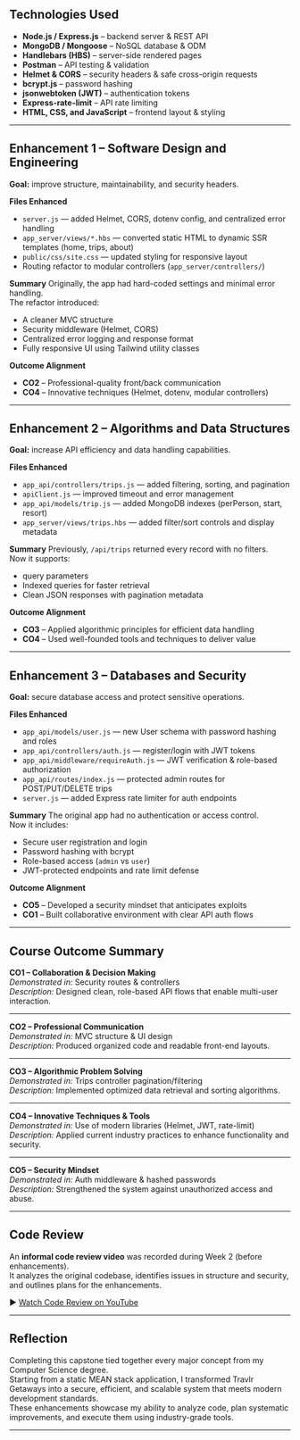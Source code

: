 ## Technologies Used

- **Node.js / Express.js** – backend server & REST API  
- **MongoDB / Mongoose** – NoSQL database & ODM  
- **Handlebars (HBS)** – server-side rendered pages  
- **Postman** – API testing & validation  
- **Helmet & CORS** – security headers & safe cross-origin requests  
- **bcrypt.js** – password hashing  
- **jsonwebtoken (JWT)** – authentication tokens  
- **Express-rate-limit** – API rate limiting  
- **HTML, CSS, and JavaScript** – frontend layout & styling  

---



## Enhancement 1 – Software Design and Engineering

**Goal:** improve structure, maintainability, and security headers.

**Files Enhanced**

- `server.js` — added Helmet, CORS, dotenv config, and centralized error handling
- `app_server/views/*.hbs` — converted static HTML to dynamic SSR templates (home, trips, about)
- `public/css/site.css` — updated styling for responsive layout
- Routing refactor to modular controllers (`app_server/controllers/`)

**Summary**
Originally, the app had hard-coded settings and minimal error handling.  
The refactor introduced:

- A cleaner MVC structure
- Security middleware (Helmet, CORS)
- Centralized error logging and response format
- Fully responsive UI using Tailwind utility classes

**Outcome Alignment**

- **CO2** – Professional-quality front/back communication
- **CO4** – Innovative techniques (Helmet, dotenv, modular controllers)

---

## Enhancement 2 – Algorithms and Data Structures

**Goal:** increase API efficiency and data handling capabilities.

**Files Enhanced**

- `app_api/controllers/trips.js` — added filtering, sorting, and pagination
- `apiClient.js` — improved timeout and error management
- `app_api/models/trip.js` — added MongoDB indexes (perPerson, start, resort)
- `app_server/views/trips.hbs` — added filter/sort controls and display metadata

**Summary**
Previously, `/api/trips` returned every record with no filters.  
Now it supports:

- query parameters
- Indexed queries for faster retrieval
- Clean JSON responses with pagination metadata

**Outcome Alignment**

- **CO3** – Applied algorithmic principles for efficient data handling
- **CO4** – Used well-founded tools and techniques to deliver value

---

## Enhancement 3 – Databases and Security

**Goal:** secure database access and protect sensitive operations.

**Files Enhanced**

- `app_api/models/user.js` — new User schema with password hashing and roles
- `app_api/controllers/auth.js` — register/login with JWT tokens
- `app_api/middleware/requireAuth.js` — JWT verification & role-based authorization
- `app_api/routes/index.js` — protected admin routes for POST/PUT/DELETE trips
- `server.js` — added Express rate limiter for auth endpoints

**Summary**
The original app had no authentication or access control.  
Now it includes:

- Secure user registration and login
- Password hashing with bcrypt
- Role-based access (`admin` vs `user`)
- JWT-protected endpoints and rate limit defense

**Outcome Alignment**

- **CO5** – Developed a security mindset that anticipates exploits
- **CO1** – Built collaborative environment with clear API auth flows

---

## Course Outcome Summary

**CO1 – Collaboration & Decision Making**  
_Demonstrated in:_ Security routes & controllers  
_Description:_ Designed clean, role-based API flows that enable multi-user interaction.

---

**CO2 – Professional Communication**  
_Demonstrated in:_ MVC structure & UI design  
_Description:_ Produced organized code and readable front-end layouts.

---

**CO3 – Algorithmic Problem Solving**  
_Demonstrated in:_ Trips controller pagination/filtering  
_Description:_ Implemented optimized data retrieval and sorting algorithms.

---

**CO4 – Innovative Techniques & Tools**  
_Demonstrated in:_ Use of modern libraries (Helmet, JWT, rate-limit)  
_Description:_ Applied current industry practices to enhance functionality and security.

---

**CO5 – Security Mindset**  
_Demonstrated in:_ Auth middleware & hashed passwords  
_Description:_ Strengthened the system against unauthorized access and abuse.

---

## Code Review

An **informal code review video** was recorded during Week 2 (before enhancements).  
It analyzes the original codebase, identifies issues in structure and security, and outlines plans for the enhancements.

▶ [Watch Code Review on YouTube](https://youtu.be/iXdGMKmfZfM)

---

## Reflection

Completing this capstone tied together every major concept from my Computer Science degree.  
Starting from a static MEAN stack application, I transformed Travlr Getaways into a secure, efficient, and scalable system that meets modern development standards.  
These enhancements showcase my ability to analyze code, plan systematic improvements, and execute them using industry-grade tools.

---

